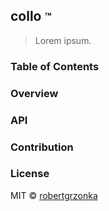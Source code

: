 ## **collo** <small>™</small>

> Lorem ipsum.

### Table of Contents

### Overview

### API

<!-- Generated by documentation.js. Update this documentation by updating the source code. -->

### Contribution

### License

MIT © [robertgrzonka](https://robert.theguys.sh)
